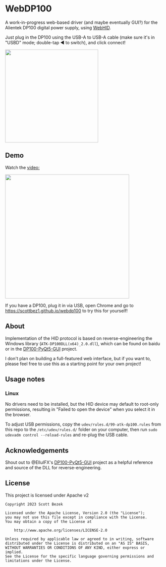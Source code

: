 # WebDP100
A work-in-progress web-based driver (and maybe eventually GUI?) for the Alientek DP100 digital power supply, using [WebHID](https://developer.mozilla.org/en-US/docs/Web/API/WebHID_API).

Just plug in the DP100 using the USB-A to USB-A cable (make sure it's in "USBD" mode; double-tap ◀ to switch), and click connect!

<img src="https://github.com/scottbez1/webdp100/assets/414890/846fbe78-497b-4f76-9dce-f7f3ffbbe971" width=300 />

## Demo

Watch the [video:](https://youtu.be/46w4E4JxKYE)

<a href="https://youtu.be/46w4E4JxKYE"><img src="https://img.youtube.com/vi/46w4E4JxKYE/maxresdefault.jpg" width="400" /></a>

If you have a DP100, plug it in via USB, open Chrome and go to https://scottbez1.github.io/webdp100 to try this for yourself!

## About

Implementation of the HID protocol is based on reverse-engineering the Windows library (`ATK-DP100DLL(x64)_2.0.dll`), which can be found on baidu or in the [DP100-PyQt5-GUI](https://github.com/ElluIFX/DP100-PyQt5-GUI) project.

I don't plan on building a full-featured web interface, but if you want to, please feel free to use this as a starting point for your own project!

## Usage notes
### Linux
No drivers need to be installed, but the HID device may default to root-only permissions, resulting in "Failed to open the device" when you select it in the browser.

To adjust USB permissions, copy the `udev/rules.d/99-atk-dp100.rules` from this repo to the `/etc/udev/rules.d/` folder on your computer, then run `sudo udevadm control --reload-rules` and re-plug the USB cable.

## Acknowledgements
Shout out to @ElluIFX's [DP100-PyQt5-GUI](https://github.com/ElluIFX/DP100-PyQt5-GUI) project as a helpful reference and source of the DLL for reverse-engineering.

## License
This project is licensed under Apache v2

    Copyright 2023 Scott Bezek
    
    Licensed under the Apache License, Version 2.0 (the "License");
    you may not use this file except in compliance with the License.
    You may obtain a copy of the License at
    
        http://www.apache.org/licenses/LICENSE-2.0
    
    Unless required by applicable law or agreed to in writing, software
    distributed under the License is distributed on an "AS IS" BASIS,
    WITHOUT WARRANTIES OR CONDITIONS OF ANY KIND, either express or implied.
    See the License for the specific language governing permissions and
    limitations under the License.

